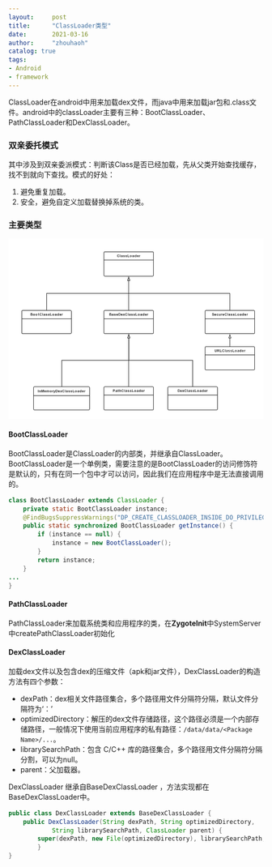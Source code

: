 ```yaml
---
layout:     post
title:      "ClassLoader类型"
date:       2021-03-16
author:     "zhouhaoh"
catalog: true
tags:
- Android
- framework
---
```


ClassLoader在android中用来加载dex文件，而java中用来加载jar包和.class文件。android中的classLoader主要有三种：BootClassLoader、PathClassLoader和DexClassLoader。



### 双亲委托模式
其中涉及到双亲委派模式：判断该Class是否已经加载，先从父类开始查找缓存，找不到就向下查找。模式的好处：

1. 避免重复加载。
2. 安全，避免自定义加载替换掉系统的类。

### 主要类型

![1](\img\ClassLoader\1.png)

#### BootClassLoader

BootClassLoader是ClassLoader的内部类，并继承自ClassLoader。BootClassLoader是一个单例类，需要注意的是BootClassLoader的访问修饰符是默认的，只有在同一个包中才可以访问，因此我们在应用程序中是无法直接调用的。

```java
class BootClassLoader extends ClassLoader {
    private static BootClassLoader instance;
    @FindBugsSuppressWarnings("DP_CREATE_CLASSLOADER_INSIDE_DO_PRIVILEGED")
    public static synchronized BootClassLoader getInstance() {
        if (instance == null) {
            instance = new BootClassLoader();
        }
        return instance;
    }
...
}
```

#### PathClassLoader

PathClassLoader来加载系统类和应用程序的类，在**ZygoteInit**中SystemServer中createPathClassLoader初始化

#### DexClassLoader

加载dex文件以及包含dex的压缩文件（apk和jar文件），DexClassLoader的构造方法有四个参数：

- dexPath：dex相关文件路径集合，多个路径用文件分隔符分隔，默认文件分隔符为‘：’
- optimizedDirectory：解压的dex文件存储路径，这个路径必须是一个内部存储路径，一般情况下使用当前应用程序的私有路径：`/data/data/<Package Name>/...`。
- librarySearchPath：包含 C/C++ 库的路径集合，多个路径用文件分隔符分隔分割，可以为null。
- parent：父加载器。

DexClassLoader 继承自BaseDexClassLoader ，方法实现都在BaseDexClassLoader中。

```java
public class DexClassLoader extends BaseDexClassLoader {
    public DexClassLoader(String dexPath, String optimizedDirectory,
            String librarySearchPath, ClassLoader parent) {
        super(dexPath, new File(optimizedDirectory), librarySearchPath, parent);
	    }
}
```

